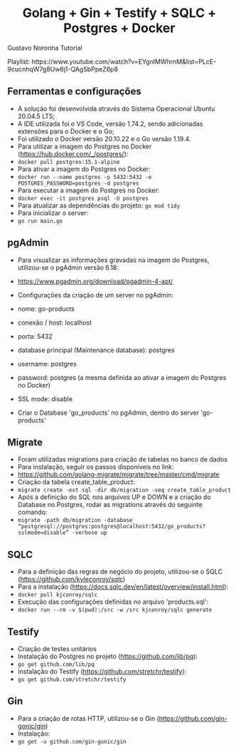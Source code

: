 
<h1 align="center">
Golang + Gin + Testify + SQLC + Postgres + Docker
</h1>

<p> Gustavo Noronha Tutorial </p>
<p> Playlist: https://www.youtube.com/watch?v=EYgnlMWhrnM&list=PLcE-9cucnhqW7g8Uw6j1-QAgSbPpeZ6p8</p>

## Ferramentas e configurações
- A solução foi desenvolvida através do Sistema Operacional Ubuntu 20.04.5 LTS; 
-  A IDE utilizada foi o VS Code, versão 1.74.2, sendo adicionadas extensões para o Docker e o Go; 
-  Foi utilizado o Docker versão 20.10.22 e o Go versão 1.19.4.
- Para utilizar a imagem do Postgres no Docker (https://hub.docker.com/_/postgres/):
- ```docker pull postgres:15.1-alpine```
- Para ativar a imagem do Postgres no Docker:
- ```docker run --name postgres -p 5432:5432 -e POSTGRES_PASSWORD=postgres -d postgres```
- Para executar a imagem do Postgres no Docker:
- ```docker exec -it postgres psql -U postgres```
- Para atualizar as dependências do projeto:
```go mod tidy```
- Para inicializar o server:
- ```go run main.go```

## pgAdmin
- Para visualizar as informações gravadas na imagem do Postgres, utilizou-se o pgAdmin versão 6.18:
- https://www.pgadmin.org/download/pgadmin-4-apt/

- Configurações da criação de um server no pgAdmin:
- nome: go-products
- conexão / host: localhost
- porta: 5432
- database principal (Maintenance database): postgres
- username: postgres
- password: postgres (a mesma definida ao ativar a imagem do Postgres no Docker)
- SSL mode: disable
- Criar o Database 'go_products' no pgAdmin, dentro do server 'go-products'

## Migrate
- Foram utilizadas migrations para criação de tabelas no banco de dados
- Para instalação, seguir os passos disponíveis no link:
- https://github.com/golang-migrate/migrate/tree/master/cmd/migrate
- Criação da tabela create_table_product:
- ```migrate create -ext sql -dir db/migration -seq create_table_product```
- Após a definição do SQL nos arquivos UP e DOWN e a criação do Database no Postgres, rodar as migrations através do seguinte comando:
- ```migrate -path db/migration -database “postgresql://postgres:postgres@localhost:5432/go_products?sslmode=disable” -verbose up ```

## SQLC
- Para a definição das regras de negócio do projeto, utilizou-se o SQLC (https://github.com/kyleconroy/sqlc)
- Para a instalação (https://docs.sqlc.dev/en/latest/overview/install.html):
- ```docker pull kjconroy/sqlc```
- Execução das configurações definidas no arquivo 'products.sql':
- ```docker run --rm -v $(pwd):/src -w /src kjconroy/sqlc generate```

## Testify
- Criação de testes unitários
- Instalação do Postgres no projeto (https://github.com/lib/pq):
- ```go get github.com/lib/pq```
- Instalação do Testify (https://github.com/stretchr/testify):
- ```go get github.com/stretchr/testify```

## Gin
- Para a criação de rotas HTTP, utilizou-se o Gin (https://github.com/gin-gonic/gin)
- Instalação:
- ```go get -u github.com/gin-gonic/gin```
